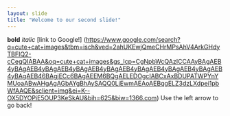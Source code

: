 ```yaml
---
layout: slide
title: "Welcome to our second slide!"
---
```

**bold** *italic* [link to Google!] (https://www.google.com/search?q=cute+cat+images&tbm=isch&ved=2ahUKEwjQmeCHrMPsAhV4ArkGHdyTBFIQ2-cCegQIABAA&oq=cute+cat+images&gs_lcp=CgNpbWcQAzICCAAyBAgAEB4yBAgAEB4yBAgAEB4yBAgAEB4yBAgAEB4yBAgAEB4yBAgAEB4yBAgAEB4yBAgAEB46BAgjECc6BAgAEEM6BQgAELEDOgcIABCxAxBDUPATWPYnYMUoaABwAHgAgAGbAYgBhAySAQQ0LjEwmAEAoAEBqgELZ3dzLXdpei1pbWfAAQE&sclient=img&ei=K--OX5DYOPiE5OUP3KeSkAU&bih=625&biw=1366.com)
Use the left arrow to go back!
